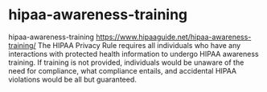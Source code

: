 # hipaa-awareness-training
hipaa-awareness-training https://www.hipaaguide.net/hipaa-awareness-training/ The HIPAA Privacy Rule requires all individuals who have any interactions with protected health information to undergo HIPAA awareness training. If training is not provided, individuals would be unaware of the need for compliance, what compliance entails, and accidental HIPAA violations would be all but guaranteed.
